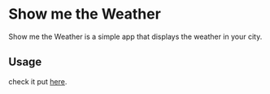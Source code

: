 # Show me the Weather

Show me the Weather is a simple app that displays the weather in your city.

## Usage

check it put [here](https://humbertogonzales.herokuapp.com/weather.html).

